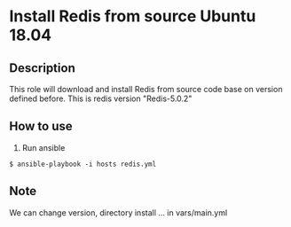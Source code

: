 # Install Redis from source Ubuntu 18.04

## Description

This role will download and install Redis from source code base on version defined before.
This is redis version "Redis-5.0.2"

## How to use

1. Run ansible

```
$ ansible-playbook -i hosts redis.yml
```

## Note

We can change version, directory install ... in vars/main.yml
